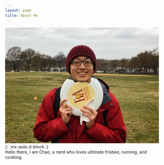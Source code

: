 ```yaml
---
layout: page
title: About Me
---
```


![myAvatar](/assets/img/chao_avatar_full.jpg){: .mx-auto.d-block :}
<br/>
Hello there, I am Chao, a nerd who loves ultimate frisbee, running, and cooking.
